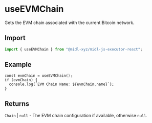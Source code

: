 # useEVMChain

Gets the EVM chain associated with the current Bitcoin network.

## Import

```ts
import { useEVMChain } from "@midl-xyz/midl-js-executor-react";
```

## Example

```tsx
const evmChain = useEVMChain();
if (evmChain) {
  console.log(`EVM Chain Name: ${evmChain.name}`);
}
```

## Returns

`Chain` | `null` - The EVM chain configuration if available, otherwise `null`.
